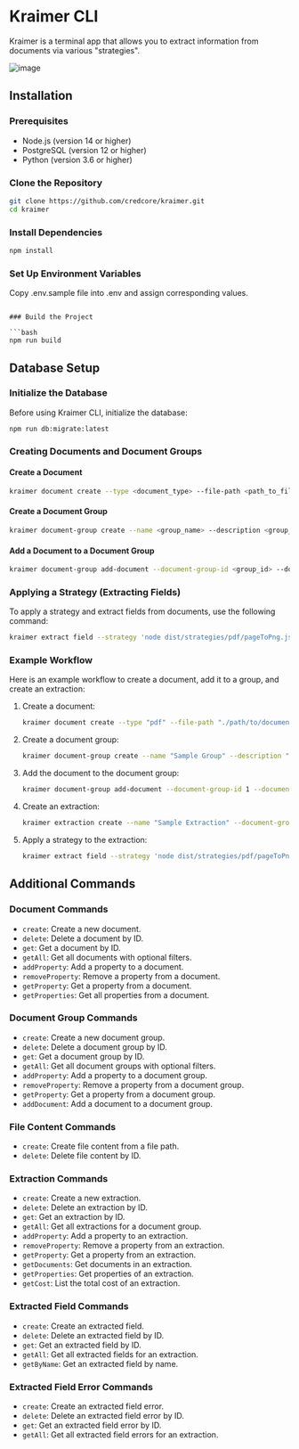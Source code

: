 # Kraimer CLI

Kraimer is a terminal app that allows you to extract information from documents via various "strategies".

![image](https://github.com/credcore/kraimer/assets/90258085/824171b3-7abd-4359-a852-d964fcc56b89)

## Installation

### Prerequisites

- Node.js (version 14 or higher)
- PostgreSQL (version 12 or higher)
- Python (version 3.6 or higher)

### Clone the Repository

```bash
git clone https://github.com/credcore/kraimer.git
cd kraimer
```

### Install Dependencies

```bash
npm install
```

### Set Up Environment Variables

Copy .env.sample file into .env and assign corresponding values.
```

### Build the Project

```bash
npm run build
```

## Database Setup

### Initialize the Database

Before using Kraimer CLI, initialize the database:

```
npm run db:migrate:latest
```

### Creating Documents and Document Groups

#### Create a Document

```bash
kraimer document create --type <document_type> --file-path <path_to_file> --name <document_name> --description <document_description>
```

#### Create a Document Group

```bash
kraimer document-group create --name <group_name> --description <group_description>
```

#### Add a Document to a Document Group

```bash
kraimer document-group add-document --document-group-id <group_id> --document-id <document_id>
```

### Applying a Strategy (Extracting Fields)

To apply a strategy and extract fields from documents, use the following command:

```bash
kraimer extract field --strategy 'node dist/strategies/pdf/pageToPng.js' --extraction-id <extraction_id>
```

### Example Workflow

Here is an example workflow to create a document, add it to a group, and create an extraction:

1. Create a document:

   ```bash
   kraimer document create --type "pdf" --file-path "./path/to/document.pdf" --name "Sample Document" --description "This is a sample document."
   ```

2. Create a document group:

   ```bash
   kraimer document-group create --name "Sample Group" --description "This is a sample document group."
   ```

3. Add the document to the document group:

   ```bash
   kraimer document-group add-document --document-group-id 1 --document-id 1
   ```

4. Create an extraction:

   ```bash
   kraimer extraction create --name "Sample Extraction" --document-group-id 1 --status "started"
   ```

5. Apply a strategy to the extraction:

   ```bash
   kraimer extract field --strategy 'node dist/strategies/pdf/pageToPng.js' --extraction-id 1
   ```

## Additional Commands

### Document Commands

- `create`: Create a new document.
- `delete`: Delete a document by ID.
- `get`: Get a document by ID.
- `getAll`: Get all documents with optional filters.
- `addProperty`: Add a property to a document.
- `removeProperty`: Remove a property from a document.
- `getProperty`: Get a property from a document.
- `getProperties`: Get all properties from a document.

### Document Group Commands

- `create`: Create a new document group.
- `delete`: Delete a document group by ID.
- `get`: Get a document group by ID.
- `getAll`: Get all document groups with optional filters.
- `addProperty`: Add a property to a document group.
- `removeProperty`: Remove a property from a document group.
- `getProperty`: Get a property from a document group.
- `addDocument`: Add a document to a document group.

### File Content Commands

- `create`: Create file content from a file path.
- `delete`: Delete file content by ID.

### Extraction Commands

- `create`: Create a new extraction.
- `delete`: Delete an extraction by ID.
- `get`: Get an extraction by ID.
- `getAll`: Get all extractions for a document group.
- `addProperty`: Add a property to an extraction.
- `removeProperty`: Remove a property from an extraction.
- `getProperty`: Get a property from an extraction.
- `getDocuments`: Get documents in an extraction.
- `getProperties`: Get properties of an extraction.
- `getCost`: List the total cost of an extraction.

### Extracted Field Commands

- `create`: Create an extracted field.
- `delete`: Delete an extracted field by ID.
- `get`: Get an extracted field by ID.
- `getAll`: Get all extracted fields for an extraction.
- `getByName`: Get an extracted field by name.

### Extracted Field Error Commands

- `create`: Create an extracted field error.
- `delete`: Delete an extracted field error by ID.
- `get`: Get an extracted field error by ID.
- `getAll`: Get all extracted field errors for an extraction.
